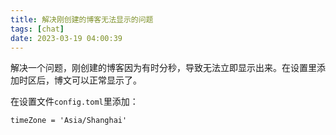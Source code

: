 ```yaml
---
title: 解决刚创建的博客无法显示的问题
tags: [chat]
date: 2023-03-19 04:00:39
---
```


解决一个问题，刚创建的博客因为有时分秒，导致无法立即显示出来。在设置里添加时区后，博文可以正常显示了。

在设置文件`config.toml`里添加：
```
timeZone = 'Asia/Shanghai'
```